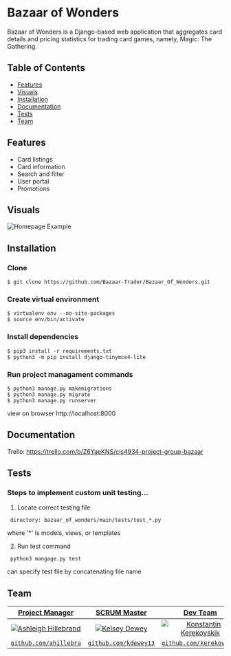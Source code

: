 # Bazaar of Wonders
Bazaar of Wonders is a Django-based web application that aggregates card details and pricing statistics for trading card games, namely, Magic: The Gathering.

## Table of Contents

- [Features](#features)
- [Visuals](#visuals)
- [Installation](#installation)
- [Documentation](#documentation)
- [Tests](#tests)
- [Team](#team)

## Features
 - Card listings
 - Card information
 - Search and filter
 - User portal
 - Promotions

## Visuals
![Homepage Example](https://user-images.githubusercontent.com/41175151/86148117-d7c8c380-babf-11ea-9f4c-a574fba00d6c.png)

## Installation

### Clone
```shell
$ git clone https://github.com/Bazaar-Trader/Bazaar_Of_Wonders.git
```
 ### Create virtual environment
```shell
$ virtualenv env --no-site-packages
$ source env/bin/activate
```
### Install dependencies
```shell
$ pip3 install -r requirements.txt
$ python3 -m pip install django-tinymce4-lite
```
### Run project managament commands 
```shell
$ python3 manage.py makemigrations
$ python3 manage.py migrate
$ python3 manage.py runserver
```
view on browser http://localhost:8000 
 
 ## Documentation
 
Trello: https://trello.com/b/Z6YaeKNS/cis4934-project-group-bazaar
 ## Tests
 ### Steps to implement custom unit testing...
1. Locate correct testing file 
```shell
 directory: bazaar_of_wonders/main/tests/test_*.py
```
where '*' is models, views, or templates

2. Run test command
```shell
 python3 mangage.py test
```
can specify test file by concatenating file name
 ## Team
 
| <a href="http://github.com/ahillebra" target="_blank">**Project Manager**</a> | <a href="http://github.com/kdewey13" target="_blank">**SCRUM Master**</a> | <a href="http://github.com/kerekovskik" target="_blank">**Dev Team**</a> | <a href="http://github.com/dorianmeade" target="_blank">**Dev Team**</a> | <a href="http://github.com/matthewrabe" target="_blank">**Dev Team**</a> |
| :---: |:---:| :---:| :---:| :---:|
| [![Ashleigh Hillebrand](https://avatars0.githubusercontent.com/u/41175151?s=460&u=e59b91d99418dbeca3f3db49c3cb534fd6308dcb&v=4&s=200)](http://github.com/ahillebra) | [![Kelsey Dewey](https://avatars0.githubusercontent.com/u/40505163?s=400&u=e48b8b620316f566a560a3f5ad7ba56492233c0c&v=4s&=200)](http://github.com/kdewey13) | [![Konstantin Kerekovskik](https://avatars3.githubusercontent.com/u/23172746?s=400&v=4&s=200)](http://github.com/kerekovskik) | [![Dorian Meade](https://avatars2.githubusercontent.com/u/32111245?s=460&u=ddbe2f1c66d7c31f85f7f3f308b794f199d361ad&v=4s&=150)](http://github.com/dorianmeade) | [![Matthew Rabe](https://avatars0.githubusercontent.com/u/44124858?s=400&v=4&s=200)](http://github.com/matthewrabe) 
| <a href="http://github.com/ahillebra" target="_blank">`github.com/ahillebra`</a> | <a href="http://github.com/kdewey13" target="_blank">`github.com/kdewey13`</a> | <a href="http://github.com/kerekovskik" target="_blank">`github.com/kerekovskik`</a> | <a href="http://github.com/dorianmeade" target="_blank">`github.com/dorianmeade`</a> | <a href="http://github.com/matthewrabe" target="_blank">`github.com/matthewrabe`</a> |
